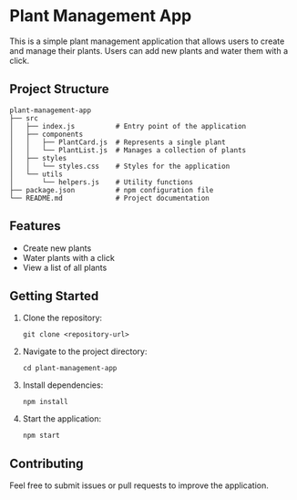 # Plant Management App

This is a simple plant management application that allows users to create and manage their plants. Users can add new plants and water them with a click.

## Project Structure

```
plant-management-app
├── src
│   ├── index.js          # Entry point of the application
│   ├── components
│   │   ├── PlantCard.js  # Represents a single plant
│   │   └── PlantList.js  # Manages a collection of plants
│   ├── styles
│   │   └── styles.css    # Styles for the application
│   └── utils
│       └── helpers.js    # Utility functions
├── package.json          # npm configuration file
└── README.md             # Project documentation
```

## Features

- Create new plants
- Water plants with a click
- View a list of all plants

## Getting Started

1. Clone the repository:
   ```
   git clone <repository-url>
   ```
2. Navigate to the project directory:
   ```
   cd plant-management-app
   ```
3. Install dependencies:
   ```
   npm install
   ```
4. Start the application:
   ```
   npm start
   ```

## Contributing

Feel free to submit issues or pull requests to improve the application.